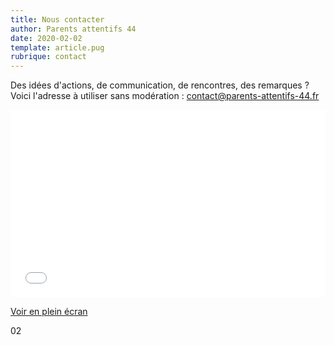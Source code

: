 ```yaml
---
title: Nous contacter
author: Parents attentifs 44
date: 2020-02-02
template: article.pug
rubrique: contact
---
```


Des idées d'actions, de communication, de rencontres, des remarques ?
Voici l'adresse à utiliser sans modération : contact@parents-attentifs-44.fr 


<iframe width="100%" height="300px" frameborder="0" allowfullscreen src="//umap.openstreetmap.fr/fr/map/collectifs-de-parents-loire-atlantique_556977?scaleControl=false&miniMap=false&scrollWheelZoom=false&zoomControl=true&allowEdit=false&moreControl=true&searchControl=null&tilelayersControl=null&embedControl=null&datalayersControl=true&onLoadPanel=undefined&captionBar=false"></iframe><p><a href="//umap.openstreetmap.fr/fr/map/collectifs-de-parents-loire-atlantique_556977">Voir en plein écran</a></p>02